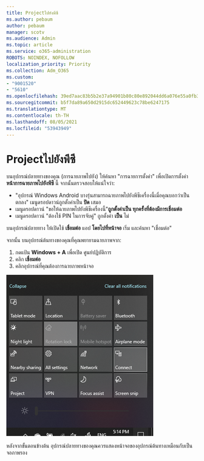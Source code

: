 ```yaml
---
title: Projectไปยังพีซี
ms.author: pebaum
author: pebaum
manager: scotv
ms.audience: Admin
ms.topic: article
ms.service: o365-administration
ROBOTS: NOINDEX, NOFOLLOW
localization_priority: Priority
ms.collection: Adm_O365
ms.custom:
- "9001520"
- "5610"
ms.openlocfilehash: 39ed7aac83b5b2e37a94901b80c80e892044dd6a076e55a0fb327d2dce7bd16e
ms.sourcegitcommit: b5f7da89a650d2915dc652449623c78be6247175
ms.translationtype: MT
ms.contentlocale: th-TH
ms.lasthandoff: 08/05/2021
ms.locfileid: "53943949"
---
```

# <a name="project-to-a-pc"></a>Projectไปยังพีซี

บนอุปกรณ์ปลายทางของคุณ (การฉายภาพไปยัง) ให้ค้นหา "การฉายการตั้งค่า" เพื่อเปิดการตั้งค่า **หน้าการฉายภาพไปยังพีซี** นี้ จากนั้นตรวจสอบให้แน่ใจว่า:
- "อุปกรณ์ Windows Android บางรุ่นสามารถฉายภาพไปยังพีซีเครื่องนี้เมื่อคุณบอกว่าเป็นตกลง" เมนูดรอปดาวน์ถูกตั้งค่าเป็น **ปิด** เสมอ
- เมนูดรอปดาวน์ "ขอให้ฉายภาพไปยังพีซีเครื่องนี้"**ถูกตั้งค่าเป็น ทุกครั้งที่ต้องมีการเชื่อมต่อ**
- เมนูดรอปดาวน์ "ต้องใช้ PIN ในการจับคู่" ถูกตั้งค่า **เป็น** ไม่

บนอุปกรณ์ปลายทาง ให้เปิดใช้ **เชื่อมต่อ** แอป **โดยไปที่หน้าจอ** เริ่ม และค้นหา "เชื่อมต่อ"

จากนั้น บนอุปกรณ์ต้นทางของคุณที่คุณพยายามฉายภาพจาก:

1. กดแป้น **Windows + A** เพื่อเปิด ศูนย์ปฏิบัติการ
2. คลิก **เชื่อมต่อ**
3. คลิกอุปกรณ์ที่คุณต้องการฉายภาพหน้าจอ

![Projectไปยังพีซี](media/project-to-a-pc.png)

หลังจากขั้นตอนข้างต้น อุปกรณ์ปลายทางของคุณควรแสดงหน้าจอของอุปกรณ์ต้นทางเหมือนกับเป็นจอภาพรอง
